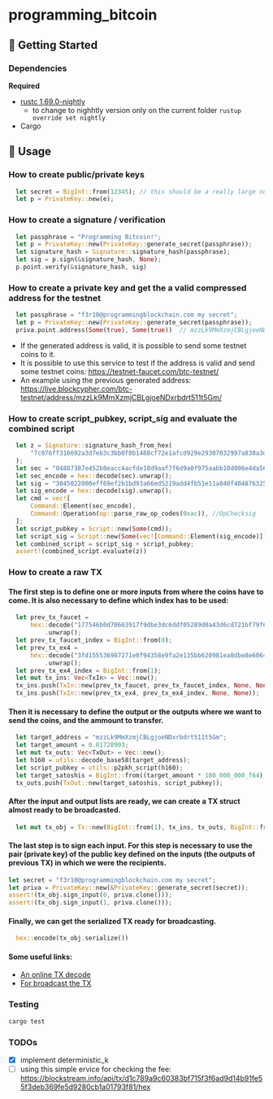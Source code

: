 # programming_bitcoin
## 🌅 Getting Started
### Dependencies
**Required**
- [rustc 1.69.0-nightly](https://www.rust-lang.org/tools/install)
  - to change to nighhtly version only on the current folder ```rustup override set nightly```
- Cargo
## 🚀 Usage
### How to create public/private keys
```rust
  let secret = BigInt::from(12345); // this should be a really large number
  let p = PrivateKey::new(e);
```
### How to create a signature / verification 
```rust
  let passphrase = "Programming Bitcoin!";
  let p = PrivateKey::new(PrivateKey::generate_secret(passphrase));
  let signature_hash = Signature::signature_hash(passphrase);
  let sig = p.sign(&signature_hash, None);
  p.point.verify(&signature_hash, sig)
```
### How to create a private key and get the a valid compressed address for the testnet
```rust
  let passphrase = "f3r10@programmingblockchain.com my secret";
  let p = PrivateKey::new(PrivateKey::generate_secret(passphrase));
  priva.point.address(Some(true), Some(true))  // mzzLk9MmXzmjCBLgjoeNDxrbdrt511t5Gm
```
- If the generated address is valid, it is possible to send some testnet coins to it.
- It is possible to use this service to test if the address is valid and send some testnet coins: https://testnet-faucet.com/btc-testnet/
- An example using the previous generated address: https://live.blockcypher.com/btc-testnet/address/mzzLk9MmXzmjCBLgjoeNDxrbdrt511t5Gm/

### How to create script_pubkey, script_sig and evaluate the combined script
```rust
  let z = Signature::signature_hash_from_hex(
      "7c076ff316692a3d7eb3c3bb0f8b1488cf72e1afcd929e29307032997a838a3d",
  );
  let sec = "04887387e452b8eacc4acfde10d9aaf7f6d9a0f975aabb10d006e4da568744d06c61de6d95231cd89026e286df3b6ae4a894a3378e393e93a0f45b666329a0ae34";
  let sec_encode = hex::decode(sec).unwrap();
  let sig = "3045022000eff69ef2b1bd93a66ed5219add4fb51e11a840f404876325a1e8ffe0529a2c022100c7207fee197d27c618aea621406f6bf5ef6fca38681d82b2f06fddbdce6feab6";
  let sig_encode = hex::decode(sig).unwrap();
  let cmd = vec![
      Command::Element(sec_encode),
      Command::Operation(op::parse_raw_op_codes(0xac)), //OpChecksig
  ];
  let script_pubkey = Script::new(Some(cmd));
  let script_sig = Script::new(Some(vec![Command::Element(sig_encode)]));
  let combined_script = script_sig + script_pubkey;
  assert!(combined_script.evaluate(z))
```
### How to create a raw TX
#### The first step is to define one or more inputs from where the coins have to come. It is also necessary to define which index has to be used:
```rust
  let prev_tx_faucet =
      hex::decode("177546b0d70663917f9dbe3dc6ddf05289d0a43d6cd721bf79f62581bc75a1cc")
          .unwrap();
  let prev_tx_faucet_index = BigInt::from(0);
  let prev_tx_ex4 =
      hex::decode("3fd155536987271e0f94358e9fa2e135bb620981ea8dbe8e60645d0daa2ffe3b")
          .unwrap();
  let prev_tx_ex4_index = BigInt::from(1);
  let mut tx_ins: Vec<TxIn> = Vec::new();
  tx_ins.push(TxIn::new(prev_tx_faucet, prev_tx_faucet_index, None, None));
  tx_ins.push(TxIn::new(prev_tx_ex4, prev_tx_ex4_index, None, None));
```
#### Then it is necessary to define the output or the outputs where we want to send the coins, and the ammount to transfer.
```rust
  let target_address = "mzzLk9MmXzmjCBLgjoeNDxrbdrt511t5Gm";
  let target_amount = 0.01728903;
  let mut tx_outs: Vec<TxOut> = Vec::new();
  let h160 = utils::decode_base58(target_address);
  let script_pubkey = utils::p2pkh_script(h160);
  let target_satoshis = BigInt::from((target_amount * 100_000_000_f64) as u64);
  tx_outs.push(TxOut::new(target_satoshis, script_pubkey));
```
#### After the input and output lists are ready, we can create a TX struct almost ready to be broadcasted.
```rust
  let mut tx_obj = Tx::new(BigInt::from(1), tx_ins, tx_outs, BigInt::from(0), true);
```
#### The last step is to sign each input. For this step is necessary to use the pair (private key) of the public key defined on the inputs (the outputs of previous TX) in which we were the recipients.
```rust
let secret = "f3r10@programmingblockchain.com my secret";
let priva = PrivateKey::new(&PrivateKey::generate_secret(secret));
assert!(tx_obj.sign_input(0, priva.clone()));
assert!(tx_obj.sign_input(1, priva.clone()));
```
#### Finally, we can get the serialized TX ready for broadcasting.
```rust
  hex::encode(tx_obj.serialize())
```
#### Some useful links:
  - [An online TX decode](https://live.blockcypher.com/btc/decodetx/)
  - [For broadcast the TX](https://tbtc.bitaps.com/broadcast)
### Testing
```bash
cargo test
```
### TODOs
- [x] implement deterministic_k
- [ ] using this simple ervice for checking the fee: https://blockstream.info/api/tx/d1c789a9c60383bf715f3f6ad9d14b91fe55f3deb369fe5d9280cb1a01793f81/hex

